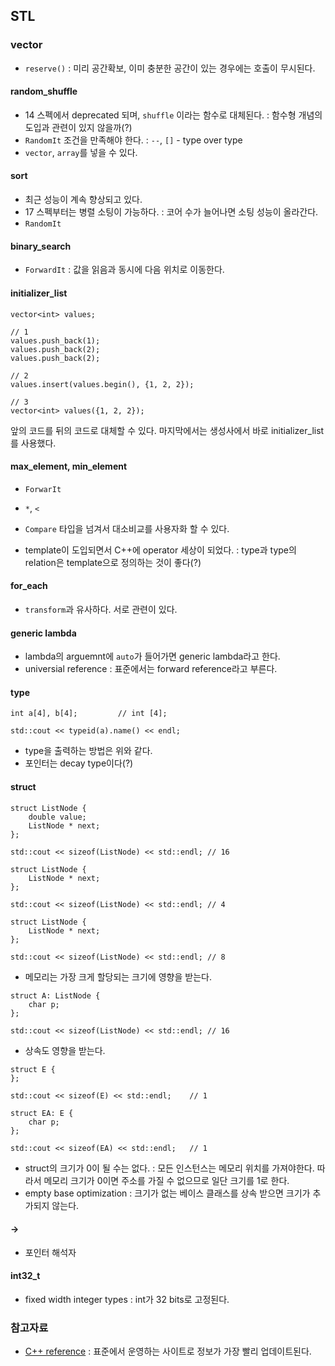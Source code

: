 ## STL

### vector

* `reserve()` : 미리 공간확보, 이미 충분한 공간이 있는 경우에는 호출이 무시된다. 

#### random_shuffle

* 14 스펙에서 deprecated 되며, `shuffle` 이라는 함수로 대체된다. : 함수형 개념의 도입과 관련이 있지 않을까(?)
* `RandomIt` 조건을 만족해야 한다. : `--`, `[]` - type over type
* `vector`, `array`를 넣을 수 있다.

#### sort

* 최근 성능이 계속 향상되고 있다.
* 17 스펙부터는 병렬 소팅이 가능하다. : 코어 수가 늘어나면 소팅 성능이 올라간다.
* `RandomIt`

#### binary_search

* `ForwardIt` : 값을 읽음과 동시에 다음 위치로 이동한다.

#### initializer_list

```
vector<int> values;

// 1
values.push_back(1);
values.push_back(2);
values.push_back(2);

// 2
values.insert(values.begin(), {1, 2, 2});

// 3 
vector<int> values({1, 2, 2});
```
앞의 코드를 뒤의 코드로 대체할 수 있다. 마지막에서는 생성사에서 바로 initializer_list를 사용했다.

#### max_element, min_element

* `ForwarIt` 
* `*`, `<`
* `Compare` 타입을 넘겨서 대소비교를 사용자화 할 수 있다. 

* template이 도입되면서 C++에 operator 세상이 되었다. : type과 type의 relation은 template으로 정의하는 것이 좋다(?)

#### for_each

* `transform`과 유사하다. 서로 관련이 있다.

#### generic lambda

* lambda의 arguemnt에 `auto`가 들어가면 generic lambda라고 한다.
* universial reference : 표준에서는 forward reference라고 부른다.

#### type

```
int a[4], b[4];			// int [4];

std::cout << typeid(a).name() << endl;
```

* type을 출력하는 방법은 위와 같다. 
* 포인터는 decay type이다(?)

#### struct

```
struct ListNode {
	double value;
	ListNode * next;
};

std::cout << sizeof(ListNode) << std::endl;	// 16

struct ListNode {
	ListNode * next;
};

std::cout << sizeof(ListNode) << std::endl;	// 4

struct ListNode {
	ListNode * next;
};

std::cout << sizeof(ListNode) << std::endl;	// 8
```

* 메모리는 가장 크게 할당되는 크기에 영향을 받는다.

```
struct A: ListNode {
	char p;
};

std::cout << sizeof(ListNode) << std::endl;	// 16
```

* 상속도 영향을 받는다.

```
struct E {
};

std::cout << sizeof(E) << std::endl;	// 1

struct EA: E {
	char p;
};

std::cout << sizeof(EA) << std::endl;	// 1
```

* struct의 크기가 0이 될 수는 없다. : 모든 인스턴스는 메모리 위치를 가져야한다. 따라서 메모리 크기가 0이면 주소를 가질 수 없으므로 일단 크기를 1로 한다.
* empty base optimization : 크기가 없는 베이스 클래스를 상속 받으면 크기가 추가되지 않는다.

#### -> 

* 포인터 해석자

#### int32_t 

* fixed width integer types : int가 32 bits로 고정된다.


### 참고자료

* [C++ reference](http://en.cppreference.com/w/) : 표준에서 운영하는 사이트로 정보가 가장 빨리 업데이트된다.